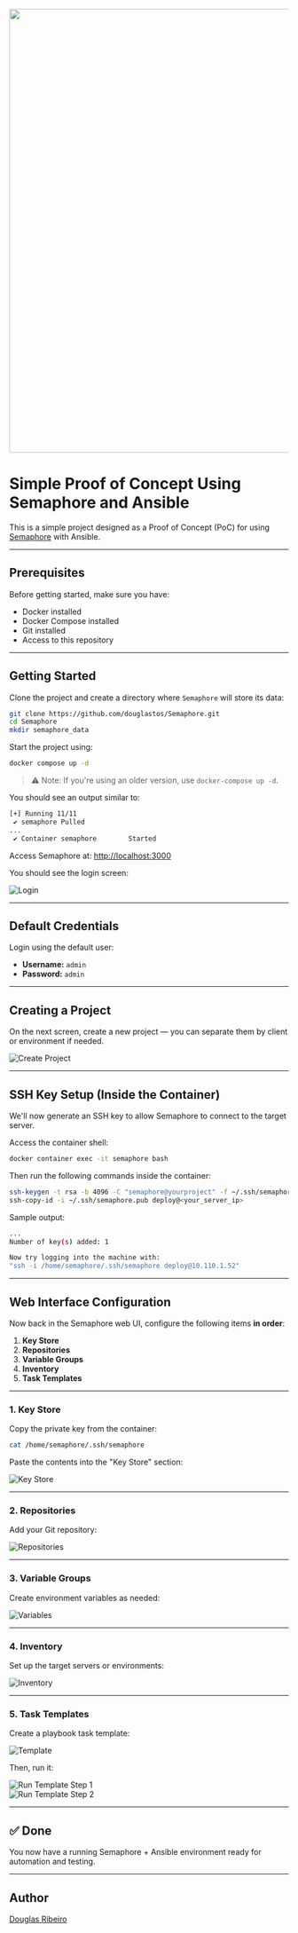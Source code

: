 
<!-- markdownlint-disable MD033 -->
<!-- markdownlint-disable MD045 -->
<!-- markdownlint-disable MD041 -->

<p align="center">
  <img src="https://raw.githubusercontent.com/douglastos/Semaphore/refs/heads/main/.img/capa.png" width="800" />
</p>


# Simple Proof of Concept Using Semaphore and Ansible

This is a simple project designed as a Proof of Concept (PoC) for using [Semaphore](https://github.com/ansible-semaphore/semaphore) with Ansible.

---

## Prerequisites

Before getting started, make sure you have:

- Docker installed  
- Docker Compose installed  
- Git installed  
- Access to this repository

---

## Getting Started

Clone the project and create a directory where `Semaphore` will store its data:

```bash
git clone https://github.com/douglastos/Semaphore.git
cd Semaphore
mkdir semaphore_data
```

Start the project using:

```bash
docker compose up -d
```

> ⚠️ Note: If you're using an older version, use `docker-compose up -d`.

You should see an output similar to:

```bash
[+] Running 11/11
 ✔ semaphore Pulled                                                                                                                                                         21.5s
...
 ✔ Container semaphore        Started
```

Access Semaphore at: [http://localhost:3000](http://localhost:3000)

You should see the login screen:

![Login](.img/login.png)

---

## Default Credentials

Login using the default user:

- **Username:** `admin`  
- **Password:** `admin`

---

## Creating a Project

On the next screen, create a new project — you can separate them by client or environment if needed.

![Create Project](.img/create_projet.png)

---

## SSH Key Setup (Inside the Container)

We'll now generate an SSH key to allow Semaphore to connect to the target server.

Access the container shell:

```bash
docker container exec -it semaphore bash
```

Then run the following commands inside the container:

```bash
ssh-keygen -t rsa -b 4096 -C "semaphore@yourproject" -f ~/.ssh/semaphore
ssh-copy-id -i ~/.ssh/semaphore.pub deploy@<your_server_ip>
```

Sample output:

```bash
...
Number of key(s) added: 1

Now try logging into the machine with: 
"ssh -i /home/semaphore/.ssh/semaphore deploy@10.110.1.52"
```

---

## Web Interface Configuration

Now back in the Semaphore web UI, configure the following items **in order**:

1. **Key Store**  
2. **Repositories**  
3. **Variable Groups**  
4. **Inventory**  
5. **Task Templates**

---

### 1. Key Store

Copy the private key from the container:

```bash
cat /home/semaphore/.ssh/semaphore
```

Paste the contents into the "Key Store" section:

![Key Store](.img/Key-Store.png)

---

### 2. Repositories

Add your Git repository:

![Repositories](.img/Repositories.png)

---

### 3. Variable Groups

Create environment variables as needed:

![Variables](.img/Variable.png)

---

### 4. Inventory

Set up the target servers or environments:

![Inventory](.img/inventory.png)

---

### 5. Task Templates

Create a playbook task template:

![Template](.img/template.png)

Then, run it:

![Run Template Step 1](.img/template-1.png)  
![Run Template Step 2](.img/template-2.png)

---

## ✅ Done

You now have a running Semaphore + Ansible environment ready for automation and testing.

---

## Author

[Douglas Ribeiro](https://github.com/douglastos)
